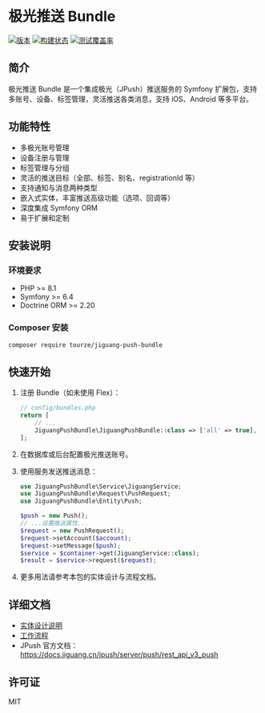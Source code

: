 # 极光推送 Bundle

[![版本](https://img.shields.io/badge/version-1.0.0-blue.svg)](https://packagist.org/packages/tourze/jiguang-push-bundle)
[![构建状态](https://img.shields.io/badge/build-passing-brightgreen.svg)]()
[![测试覆盖率](https://img.shields.io/badge/coverage-100%25-brightgreen.svg)]()

## 简介

极光推送 Bundle 是一个集成极光（JPush）推送服务的 Symfony 扩展包，支持多账号、设备、标签管理，灵活推送各类消息，支持 iOS、Android 等多平台。

## 功能特性

- 多极光账号管理
- 设备注册与管理
- 标签管理与分组
- 灵活的推送目标（全部、标签、别名、registrationId 等）
- 支持通知与消息两种类型
- 嵌入式实体，丰富推送高级功能（选项、回调等）
- 深度集成 Symfony ORM
- 易于扩展和定制

## 安装说明

### 环境要求

- PHP >= 8.1
- Symfony >= 6.4
- Doctrine ORM >= 2.20

### Composer 安装

```bash
composer require tourze/jiguang-push-bundle
```

## 快速开始

1. 注册 Bundle（如未使用 Flex）：

   ```php
   // config/bundles.php
   return [
       // ...
       JiguangPushBundle\JiguangPushBundle::class => ['all' => true],
   ];
   ```

2. 在数据库或后台配置极光推送账号。

3. 使用服务发送推送消息：

   ```php
   use JiguangPushBundle\Service\JiguangService;
   use JiguangPushBundle\Request\PushRequest;
   use JiguangPushBundle\Entity\Push;

   $push = new Push();
   // ...设置推送属性...
   $request = new PushRequest();
   $request->setAccount($account);
   $request->setMessage($push);
   $service = $container->get(JiguangService::class);
   $result = $service->request($request);
   ```

4. 更多用法请参考本包的实体设计与流程文档。

## 详细文档

- [实体设计说明](./ENTITY_DESIGN.md)
- [工作流程](./WORKFLOW.md)
- JPush 官方文档：<https://docs.jiguang.cn/jpush/server/push/rest_api_v3_push>

## 许可证

MIT
